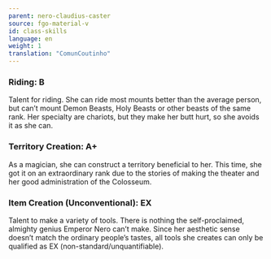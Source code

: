 ```yaml
---
parent: nero-claudius-caster
source: fgo-material-v
id: class-skills
language: en
weight: 1
translation: "ComunCoutinho"
---
```


### Riding: B

Talent for riding. She can ride most mounts better than the average person, but can’t mount Demon Beasts, Holy Beasts or other beasts of the same rank.
Her specialty are chariots, but they make her butt hurt, so she avoids it as she can.

### Territory Creation: A+

As a magician, she can construct a territory beneficial to her.
This time, she got it on an extraordinary rank due to the stories of making the theater and her good administration of the Colosseum.

### Item Creation (Unconventional): EX

Talent to make a variety of tools. There is nothing the self-proclaimed, almighty genius Emperor Nero can’t make.
Since her aesthetic sense doesn’t match the ordinary people’s tastes, all tools she creates can only be qualified as EX (non-standard/unquantifiable).
